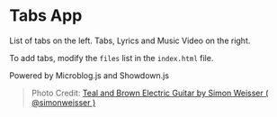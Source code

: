 # Tabs App

List of tabs on the left. Tabs, Lyrics and Music Video on the right.

To add tabs, modify the `files` list in the `index.html` file.

Powered by Microblog.js and Showdown.js


> Photo Credit: 
>[Teal and Brown Electric Guitar by Simon Weisser ( @simonweisser )
>](https://unsplash.com/photos/phS37wg8cQg)



